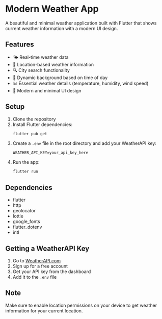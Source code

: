 # Modern Weather App

A beautiful and minimal weather application built with Flutter that shows current weather information with a modern UI design.

## Features

- 🌤️ Real-time weather data
- 📍 Location-based weather information
- 🔍 City search functionality
- 🌅 Dynamic background based on time of day
- 📊 Essential weather details (temperature, humidity, wind speed)
- 🎨 Modern and minimal UI design

## Setup

1. Clone the repository
2. Install Flutter dependencies:
   ```bash
   flutter pub get
   ```
3. Create a `.env` file in the root directory and add your WeatherAPI key:
   ```
   WEATHER_API_KEY=your_api_key_here
   ```
4. Run the app:
   ```bash
   flutter run
   ```

## Dependencies

- flutter
- http
- geolocator
- lottie
- google_fonts
- flutter_dotenv
- intl

## Getting a WeatherAPI Key

1. Go to [WeatherAPI.com](https://www.weatherapi.com/)
2. Sign up for a free account
3. Get your API key from the dashboard
4. Add it to the `.env` file

## Note

Make sure to enable location permissions on your device to get weather information for your current location. 